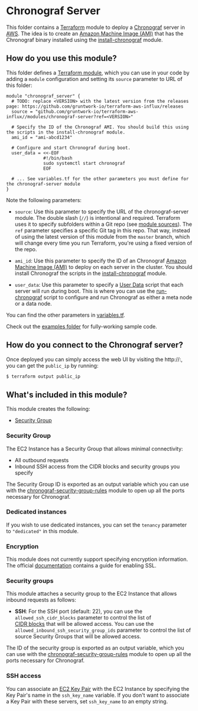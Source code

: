# Chronograf Server

This folder contains a [Terraform](https://www.terraform.io/) module to deploy a [Chronograf](
https://www.influxdata.com/time-series-platform/chronograf/) server in [AWS](https://aws.amazon.com/). 
The idea is to create an [Amazon Machine Image (AMI)](http://docs.aws.amazon.com/AWSEC2/latest/UserGuide/AMIs.html)
that has the Chronograf binary installed using the [install-chronograf](
https://github.com/gruntwork-io/terraform-aws-influx/tree/master/modules/install-chronograf) module.

## How do you use this module?

This folder defines a [Terraform module](https://www.terraform.io/docs/modules/usage.html), which you can use in your
code by adding a `module` configuration and setting its `source` parameter to URL of this folder:

```hcl
module "chronograf_server" {
  # TODO: replace <VERSION> with the latest version from the releases page: https://github.com/gruntwork-io/terraform-aws-influx/releases
  source = "github.com/gruntwork-io/terraform-aws-influx//modules/chronograf-server?ref=<VERSION>"

  # Specify the ID of the Chronograf AMI. You should build this using the scripts in the install-chronograf module.
  ami_id = "ami-abcd1234"
  
  # Configure and start Chronograf during boot. 
  user_data = <<-EOF
              #!/bin/bash
              sudo systemctl start chronograf
              EOF
  
  # ... See variables.tf for the other parameters you must define for the chronograf-server module
}
```

Note the following parameters:

* `source`: Use this parameter to specify the URL of the chronograf-server module. The double slash (`//`) is 
  intentional and required. Terraform uses it to specify subfolders within a Git repo (see [module 
  sources](https://www.terraform.io/docs/modules/sources.html)). The `ref` parameter specifies a specific Git tag in 
  this repo. That way, instead of using the latest version of this module from the `master` branch, which 
  will change every time you run Terraform, you're using a fixed version of the repo.

* `ami_id`: Use this parameter to specify the ID of an Chronograf [Amazon Machine Image 
  (AMI)](http://docs.aws.amazon.com/AWSEC2/latest/UserGuide/AMIs.html) to deploy on each server in the cluster. You
  should install Chronograf the scripts in the 
  [install-chronograf](https://github.com/gruntwork-io/terraform-aws-influx/tree/master/modules/install-chronograf) module.
  
* `user_data`: Use this parameter to specify a [User 
  Data](http://docs.aws.amazon.com/AWSEC2/latest/UserGuide/user-data.html#user-data-shell-scripts) script that each
  server will run during boot. This is where you can use the 
  [run-chronograf](https://github.com/gruntwork-io/terraform-aws-influx/tree/master/modules/run-chronograf) 
  script to configure and run Chronograf as either a meta node or a data node. 

You can find the other parameters in [variables.tf](variables.tf).

Check out the [examples folder](https://github.com/gruntwork-io/terraform-aws-influx/tree/master/examples) for 
fully-working sample code.

## How do you connect to the Chronograf server?

Once deployed you can simply access the web UI by visiting the http://<public-ip>:<port>, you can get the `public_ip` by running:

```bash
$ terraform output public_ip
```

## What's included in this module?

This module creates the following:

* [Security Group](#security-group)

### Security Group

The EC2 Instance has a Security Group that allows minimal connectivity:

* All outbound requests
* Inbound SSH access from the CIDR blocks and security groups you specify

The Security Group ID is exported as an output variable which you can use with the 
[chronograf-security-group-rules](https://github.com/gruntwork-io/terraform-aws-influx/tree/master/modules/chronograf-security-group-rules)
module to open up all the ports necessary for Chronograf.

### Dedicated instances

If you wish to use dedicated instances, you can set the `tenancy` parameter to `"dedicated"` in this module. 

### Encryption

This module does not currently support specifying encryption information. The official [documentation](
https://docs.influxdata.com/chronograf/v1.7/administration/managing-security/#configuring-tls-transport-layer-security-and-https) contains a guide for enabling SSL.

### Security groups

This module attaches a security group to the EC2 Instance that allows inbound requests as follows:

* **SSH**: For the SSH port (default: 22), you can use the `allowed_ssh_cidr_blocks` parameter to control the list of   
  [CIDR blocks](https://en.wikipedia.org/wiki/Classless_Inter-Domain_Routing) that will be allowed access. You can use 
  the `allowed_inbound_ssh_security_group_ids` parameter to control the list of source Security Groups that will be 
  allowed access.
  
The ID of the security group is exported as an output variable, which you can use with the 
[chronograf-security-group-rules](https://github.com/gruntwork-io/terraform-aws-influx/tree/master/modules/chronograf-security-group-rules)
module to open up all the ports necessary for Chronograf.

### SSH access

You can associate an [EC2 Key Pair](http://docs.aws.amazon.com/AWSEC2/latest/UserGuide/ec2-key-pairs.html) with the EC2 Instance by specifying the Key Pair's name in the `ssh_key_name` variable. If you don't
want to associate a Key Pair with these servers, set `ssh_key_name` to an empty string.
